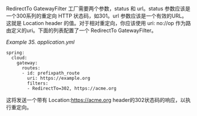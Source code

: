 RedirectTo GatewayFilter 工厂需要两个参数，status 和 url。status 参数应该是一个300系列的重定向 HTTP 状态码，如301。url 参数应该是一个有效的URL。这就是 Location header 的值。对于相对重定向，你应该使用 uri: no://op 作为路由定义的uri。下面的列表配置了一个 RedirectTo GatewayFilter。

_Example 35. application.yml_



```plain
spring:
  cloud:
    gateway:
      routes:
      - id: prefixpath_route
        uri: https://example.org
        filters:
        - RedirectTo=302, https://acme.org
```



这将发送一个带有 Location:https://acme.org header的302状态码的响应，以执行重定向。

